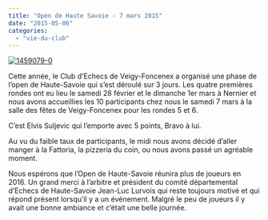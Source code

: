 ```yaml
---
title: "Open de Haute Savoie - 7 mars 2015"
date: "2015-05-06"
categories: 
  - "vie-du-club"
---
```


[![1459079-0](http://echecs-veigy.fr/wp-content/uploads/2015/05/1459079-0-211x300.jpg)](http://echecs-veigy.fr/wp-content/uploads/2015/05/1459079-0.jpg)

Cette année, le Club d’Echecs de Veigy-Foncenex a organisé une phase de l’open de Haute-Savoie qui s’est déroulé sur 3 jours. Les quatre premières rondes ont eu lieu le samedi 28 février et le dimanche 1er mars à Nernier et nous avons accueillies les 10 participants chez nous le samedi 7 mars à la salle des fêtes de Veigy-Foncenex pour les rondes 5 et 6.

C’est Elvis Suljevic qui l’emporte avec 5 points, Bravo à lui.

Au vu du faible taux de participants, le midi nous avons décidé d’aller manger à la Fattoria, la pizzeria du coin, ou nous avons passé un agréable moment.

Nous espérons que l’Open de Haute-Savoie réunira plus de joueurs en 2016. Un grand merci à l’arbitre et président du comité départemental d’Echecs de Haute-Savoie Jean-Luc Lurvois qui reste toujours motivé et qui répond présent lorsqu’il y a un événement. Malgré le peu de joueurs il y avait une bonne ambiance et c’était une belle journée.
